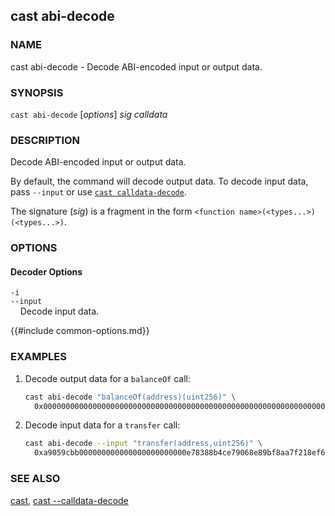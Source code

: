 ## cast abi-decode

### NAME

cast abi-decode - Decode ABI-encoded input or output data.

### SYNOPSIS

``cast abi-decode`` [*options*] *sig* *calldata*

### DESCRIPTION

Decode ABI-encoded input or output data.

By default, the command will decode output data. To decode input data, pass `--input` or use [`cast calldata-decode`](./cast--calldata-decode.md).

The signature (*sig*) is a fragment in the form `<function name>(<types...>)(<types...>)`.

### OPTIONS

#### Decoder Options

`-i`  
`--input`  
&nbsp;&nbsp;&nbsp;&nbsp;Decode input data.

{{#include common-options.md}}

### EXAMPLES

1. Decode output data for a `balanceOf` call:
    ```sh
    cast abi-decode "balanceOf(address)(uint256)" \
      0x000000000000000000000000000000000000000000000000000000000000000a
    ```

2. Decode input data for a `transfer` call:
    ```sh
    cast abi-decode --input "transfer(address,uint256)" \
      0xa9059cbb000000000000000000000000e78388b4ce79068e89bf8aa7f218ef6b9ab0e9d0000000000000000000000000000000000000000000000000008a8e4b1a3d8000
    ```

### SEE ALSO

[cast](./cast.md), [cast --calldata-decode](./cast--calldata-decode.md)
